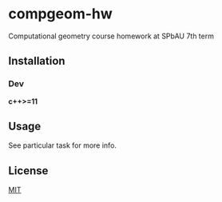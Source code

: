 # compgeom-hw

Computational geometry course homework at SPbAU 7th term

## Installation

### Dev

**c++>=11**

## Usage

See particular task for more info.

## License

[MIT](LICENSE)
